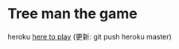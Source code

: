 # Tree man the game

heroku
[here to play](https://tree-man-game.herokuapp.com/)
(更新: git push heroku master)
